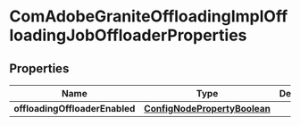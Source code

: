 

# ComAdobeGraniteOffloadingImplOffloadingJobOffloaderProperties

## Properties

Name | Type | Description | Notes
------------ | ------------- | ------------- | -------------
**offloadingOffloaderEnabled** | [**ConfigNodePropertyBoolean**](ConfigNodePropertyBoolean.md) |  |  [optional]




